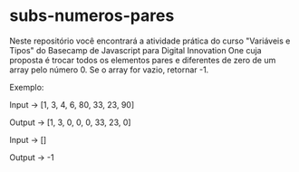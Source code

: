 # subs-numeros-pares
Neste repositório você encontrará a atividade prática do curso "Variáveis e Tipos" do Basecamp de Javascript para Digital Innovation One cuja proposta é trocar todos os elementos pares e diferentes de zero de um array pelo número 0. Se o array for vazio, retornar -1.  

Exemplo: 

Input -> [1, 3, 4, 6, 80, 33, 23, 90]  

Output -> [1, 3, 0, 0, 0, 33, 23, 0]  

Input -> []  

Output -> -1

